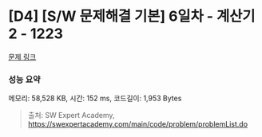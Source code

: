 # [D4] [S/W 문제해결 기본] 6일차 - 계산기2 - 1223 

[문제 링크](https://swexpertacademy.com/main/code/problem/problemDetail.do?contestProbId=AV14nnAaAFACFAYD) 

### 성능 요약

메모리: 58,528 KB, 시간: 152 ms, 코드길이: 1,953 Bytes



> 출처: SW Expert Academy, https://swexpertacademy.com/main/code/problem/problemList.do